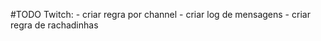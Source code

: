 #TODO
Twitch:
    - criar regra por channel
    - criar log de mensagens
    - criar regra de rachadinhas